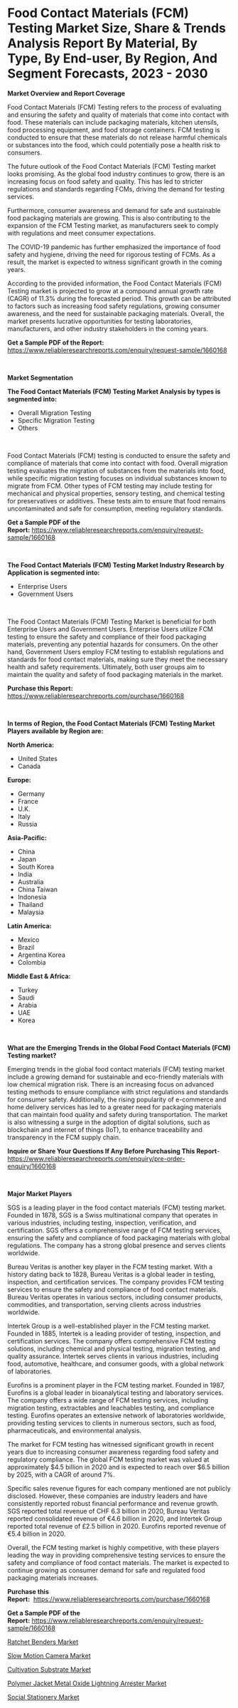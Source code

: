 <p><h1>Food Contact Materials (FCM) Testing Market Size, Share & Trends Analysis Report By Material, By Type, By End-user, By Region, And Segment Forecasts, 2023 - 2030</h1></p><p><strong>Market Overview and Report Coverage</strong></p>
<p><p>Food Contact Materials (FCM) Testing refers to the process of evaluating and ensuring the safety and quality of materials that come into contact with food. These materials can include packaging materials, kitchen utensils, food processing equipment, and food storage containers. FCM testing is conducted to ensure that these materials do not release harmful chemicals or substances into the food, which could potentially pose a health risk to consumers.</p><p>The future outlook of the Food Contact Materials (FCM) Testing market looks promising. As the global food industry continues to grow, there is an increasing focus on food safety and quality. This has led to stricter regulations and standards regarding FCMs, driving the demand for testing services.</p><p>Furthermore, consumer awareness and demand for safe and sustainable food packaging materials are growing. This is also contributing to the expansion of the FCM Testing market, as manufacturers seek to comply with regulations and meet consumer expectations.</p><p>The COVID-19 pandemic has further emphasized the importance of food safety and hygiene, driving the need for rigorous testing of FCMs. As a result, the market is expected to witness significant growth in the coming years.</p><p>According to the provided information, the Food Contact Materials (FCM) Testing market is projected to grow at a compound annual growth rate (CAGR) of 11.3% during the forecasted period. This growth can be attributed to factors such as increasing food safety regulations, growing consumer awareness, and the need for sustainable packaging materials. Overall, the market presents lucrative opportunities for testing laboratories, manufacturers, and other industry stakeholders in the coming years.</p></p>
<p><strong>Get a Sample PDF of the Report:</strong> <a href="https://www.reliableresearchreports.com/enquiry/request-sample/1660168">https://www.reliableresearchreports.com/enquiry/request-sample/1660168</a></p>
<p>&nbsp;</p>
<p><strong>Market Segmentation</strong></p>
<p><strong>The Food Contact Materials (FCM) Testing Market Analysis by types is segmented into:</strong></p>
<p><ul><li>Overall Migration Testing</li><li>Specific Migration Testing</li><li>Others</li></ul></p>
<p>&nbsp;</p>
<p><p>Food Contact Materials (FCM) testing is conducted to ensure the safety and compliance of materials that come into contact with food. Overall migration testing evaluates the migration of substances from the materials into food, while specific migration testing focuses on individual substances known to migrate from FCM. Other types of FCM testing may include testing for mechanical and physical properties, sensory testing, and chemical testing for preservatives or additives. These tests aim to ensure that food remains uncontaminated and safe for consumption, meeting regulatory standards.</p></p>
<p><strong>Get a Sample PDF of the Report:</strong>&nbsp;<a href="https://www.reliableresearchreports.com/enquiry/request-sample/1660168">https://www.reliableresearchreports.com/enquiry/request-sample/1660168</a></p>
<p>&nbsp;</p>
<p><strong>The Food Contact Materials (FCM) Testing Market Industry Research by Application is segmented into:</strong></p>
<p><ul><li>Enterprise Users</li><li>Government Users</li></ul></p>
<p>&nbsp;</p>
<p><p>The Food Contact Materials (FCM) Testing Market is beneficial for both Enterprise Users and Government Users. Enterprise Users utilize FCM testing to ensure the safety and compliance of their food packaging materials, preventing any potential hazards for consumers. On the other hand, Government Users employ FCM testing to establish regulations and standards for food contact materials, making sure they meet the necessary health and safety requirements. Ultimately, both user groups aim to maintain the quality and safety of food packaging materials in the market.</p></p>
<p><strong>Purchase this Report:</strong>&nbsp; <a href="https://www.reliableresearchreports.com/purchase/1660168">https://www.reliableresearchreports.com/purchase/1660168</a></p>
<p>&nbsp;</p>
<p><strong>In terms of Region, the Food Contact Materials (FCM) Testing Market Players available by Region are:</strong></p>
<p>
    <p> <strong> North America: </strong>
        <ul>
            <li>United States</li>
            <li>Canada</li>
        </ul>
        </p> 
    <p> <strong> Europe: </strong>
        <ul>
            <li>Germany</li>
            <li>France</li>
            <li>U.K.</li>
            <li>Italy</li>
            <li>Russia</li>
        </ul>
        </p> 
    <p> <strong> Asia-Pacific: </strong>
        <ul>
            <li>China</li>
            <li>Japan</li>
            <li>South Korea</li>
            <li>India</li>
            <li>Australia</li>
            <li>China Taiwan</li>
            <li>Indonesia</li>
            <li>Thailand</li>
            <li>Malaysia</li>
        </ul>
        </p> 
    <p> <strong> Latin America: </strong>
        <ul>
            <li>Mexico</li>
            <li>Brazil</li>
            <li>Argentina Korea</li>
            <li>Colombia</li>
        </ul>
        </p> 
    <p> <strong> Middle East & Africa: </strong>
        <ul>
            <li>Turkey</li>
            <li>Saudi</li>
            <li>Arabia</li>
            <li>UAE</li>
            <li>Korea</li>
        </ul>
    </p>
    </p>
<p>&nbsp;</p>
<p><strong>What are the Emerging Trends in the Global Food Contact Materials (FCM) Testing market?</strong></p>
<p><p>Emerging trends in the global food contact materials (FCM) testing market include a growing demand for sustainable and eco-friendly materials with low chemical migration risk. There is an increasing focus on advanced testing methods to ensure compliance with strict regulations and standards for consumer safety. Additionally, the rising popularity of e-commerce and home delivery services has led to a greater need for packaging materials that can maintain food quality and safety during transportation. The market is also witnessing a surge in the adoption of digital solutions, such as blockchain and internet of things (IoT), to enhance traceability and transparency in the FCM supply chain.</p></p>
<p><strong>Inquire or Share Your Questions If Any Before Purchasing This Report</strong>- <a href="https://www.reliableresearchreports.com/enquiry/pre-order-enquiry/1660168">https://www.reliableresearchreports.com/enquiry/pre-order-enquiry/1660168</a></p>
<p>&nbsp;</p>
<p><strong>Major Market Players</strong></p>
<p><p>SGS is a leading player in the food contact materials (FCM) testing market. Founded in 1878, SGS is a Swiss multinational company that operates in various industries, including testing, inspection, verification, and certification. SGS offers a comprehensive range of FCM testing services, ensuring the safety and compliance of food packaging materials with global regulations. The company has a strong global presence and serves clients worldwide.</p><p>Bureau Veritas is another key player in the FCM testing market. With a history dating back to 1828, Bureau Veritas is a global leader in testing, inspection, and certification services. The company provides FCM testing services to ensure the safety and compliance of food contact materials. Bureau Veritas operates in various sectors, including consumer products, commodities, and transportation, serving clients across industries worldwide.</p><p>Intertek Group is a well-established player in the FCM testing market. Founded in 1885, Intertek is a leading provider of testing, inspection, and certification services. The company offers comprehensive FCM testing solutions, including chemical and physical testing, migration testing, and quality assurance. Intertek serves clients in various industries, including food, automotive, healthcare, and consumer goods, with a global network of laboratories.</p><p>Eurofins is a prominent player in the FCM testing market. Founded in 1987, Eurofins is a global leader in bioanalytical testing and laboratory services. The company offers a wide range of FCM testing services, including migration testing, extractables and leachables testing, and compliance testing. Eurofins operates an extensive network of laboratories worldwide, providing testing services to clients in numerous sectors, such as food, pharmaceuticals, and environmental analysis.</p><p>The market for FCM testing has witnessed significant growth in recent years due to increasing consumer awareness regarding food safety and regulatory compliance. The global FCM testing market was valued at approximately $4.5 billion in 2020 and is expected to reach over $6.5 billion by 2025, with a CAGR of around 7%.</p><p>Specific sales revenue figures for each company mentioned are not publicly disclosed. However, these companies are industry leaders and have consistently reported robust financial performance and revenue growth. SGS reported total revenue of CHF 6.3 billion in 2020, Bureau Veritas reported consolidated revenue of €4.6 billion in 2020, and Intertek Group reported total revenue of £2.5 billion in 2020. Eurofins reported revenue of €5.4 billion in 2020.</p><p>Overall, the FCM testing market is highly competitive, with these players leading the way in providing comprehensive testing services to ensure the safety and compliance of food contact materials. The market is expected to continue growing as consumer demand for safe and regulated food packaging materials increases.</p></p>
<p><strong>Purchase this Report:</strong>&nbsp;&nbsp;<a href="https://www.reliableresearchreports.com/purchase/1660168">https://www.reliableresearchreports.com/purchase/1660168</a></p>
<p></p>
<p><strong>Get a Sample PDF of the Report:</strong>&nbsp;<a href="https://www.reliableresearchreports.com/enquiry/request-sample/1660168">https://www.reliableresearchreports.com/enquiry/request-sample/1660168</a></p>
<p><p><a href="https://github.com/Chiragrp25/Market-Research-Report-List-1/blob/main/ratchet-benders-market.md">Ratchet Benders Market</a></p><p><a href="https://www.linkedin.com/pulse/slow-motion-camera-market-size-growth-forecast-from-2023--rv5ze/">Slow Motion Camera Market</a></p><p><a href="https://medium.com/@nelljian7548/cultivation-substrate-market-size-cagr-trends-2024-2030-e31acb6d1287">Cultivation Substrate Market</a></p><p><a href="https://github.com/santosh758595/Market-Research-Report-List-1/blob/main/polymer-jacket-metal-oxide-lightning-arrester-market.md">Polymer Jacket Metal Oxide Lightning Arrester Market</a></p><p><a href="https://www.linkedin.com/pulse/social-stationery-market-share-amp-new-trends-analysis-report-zoije/">Social Stationery Market</a></p></p>